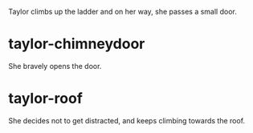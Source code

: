 Taylor climbs up the ladder and on her way, she passes a small door.

# taylor-chimneydoor
She bravely opens the door.

# taylor-roof
She decides not to get distracted, and keeps climbing towards the roof.

